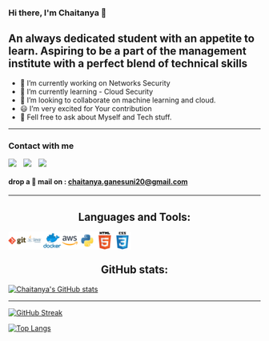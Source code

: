 ### Hi there, I'm Chaitanya 👋

## An always dedicated student with an appetite to learn. Aspiring to be a part of the management institute with a perfect blend of technical skills


- 🔭 I’m currently working on Networks Security
- 🌱 I’m currently learning - Cloud Security
- 👯 I’m looking to collaborate on machine learning and cloud.
- 😃 I’m very excited for Your contribution
- 💬 Fell free to ask about Myself and Tech stuff.

<hr style="height:2px;border-width:0;color:gray;background-color:gray">

### Contact with me

[<img align="left" src="https://cdn.jsdelivr.net/npm/simple-icons@v3/icons/linkedin.svg" width="30"/>][linkedin]
[<img align="left" src="https://cdn.jsdelivr.net/npm/simple-icons@v3/icons/instagram.svg" width="30"/>][instagram]
[<img align="left" src="https://cdn.jsdelivr.net/npm/simple-icons@v3/icons/facebook.svg" width="30"/>][facebook]
<br />
#### drop a 📧 mail on :	chaitanya.ganesuni20@gmail.com

<hr style="height:2px;border-width:0;color:gray;background-color:gray">

[instagram]:https://www.instagram.com/chaitanya_ganesuni/
[linkedin]:https://www.linkedin.com/in/chaitanya-ganesuni-1aa37a18a/
[facebook]:https://www.facebook.com/profile.php?id=100032837404617


<h2 align="center">Languages and Tools:</h2>


[<img align="left" src="https://raw.githubusercontent.com/github/explore/80688e429a7d4ef2fca1e82350fe8e3517d3494d/topics/git/git.png" width="35px"/>][git]
[<img align="left" src="https://raw.githubusercontent.com/github/explore/80688e429a7d4ef2fca1e82350fe8e3517d3494d/topics/java/java.png" width="35px"/>][java]
[<img align="left" src="https://raw.githubusercontent.com/github/explore/80688e429a7d4ef2fca1e82350fe8e3517d3494d/topics/docker/docker.png" width="35px"/>][docker]
[<img align="left" src="https://raw.githubusercontent.com/github/explore/80688e429a7d4ef2fca1e82350fe8e3517d3494d/topics/aws/aws.png" width="35px"/>][aws]
[<img align="left" src="https://raw.githubusercontent.com/github/explore/80688e429a7d4ef2fca1e82350fe8e3517d3494d/topics/python/python.png" width="35px"/>][python]
[<img align="left" src="https://raw.githubusercontent.com/github/explore/80688e429a7d4ef2fca1e82350fe8e3517d3494d/topics/html/html.png" width="35px"/>][html]
[<img align="left" src="https://raw.githubusercontent.com/github/explore/80688e429a7d4ef2fca1e82350fe8e3517d3494d/topics/css/css.png" width="35px"/>][css]

[git]:https://git-scm.com/
[java]:https://www.java.com/en/
[docker]:https://www.docker.com/
[aws]:https://aws.amazon.com/
[python]:https://www.python.org/
[html]:https://www.w3schools.com/html/
[css]:https://www.w3schools.com/css/
<br />
<br />

<h2 align="center">GitHub stats:</h2>


[![Chaitanya's GitHub stats](https://github-readme-stats.vercel.app/api?username=ChaitanyaGanesuni&show_icons=true&theme=radical)](https://github.com/ChaitanyaGanesuni/github-readme-stats)


<hr style="height:2px;border-width:0;color:gray;background-color:gray">

[![GitHub Streak](https://github-readme-streak-stats.herokuapp.com/?user=ChaitanyaGanesuni&theme=highcontrast)](https://git.io/streak-stats)


[![Top Langs](https://github-readme-stats.vercel.app/api/top-langs/?username=ChaitanyaGanesuni)](https://github.com/ChaitanyaGanesuni/github-readme-stats)
